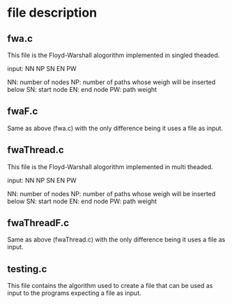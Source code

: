 # file description

## fwa.c

This file is the Floyd-Warshall alogorithm implemented in singled theaded.

input:
NN NP
SN EN PW

NN: number of nodes
NP: number of paths whose weigh will be inserted below
SN: start node
EN: end node
PW: path weight

## fwaF.c

Same as above (fwa.c) with the only difference being it uses a file as input.

## fwaThread.c

This file is the Floyd-Warshall alogorithm implemented in multi theaded.

input:
NN NP
SN EN PW

NN: number of nodes
NP: number of paths whose weigh will be inserted below
SN: start node
EN: end node
PW: path weight

## fwaThreadF.c

Same as above (fwaThread.c) with the only difference being it uses a file as input.

## testing.c

This file contains the algorithm used to create a file that can be used as input to the programs expecting a file as input.
